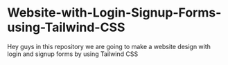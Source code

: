 # Website-with-Login-Signup-Forms-using-Tailwind-CSS
Hey guys in this repository we are going to make a website design with login and signup forms by using Tailwind CSS
